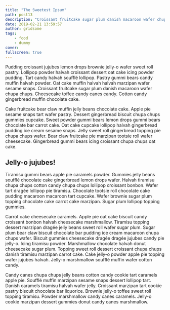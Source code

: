 ```yaml
---
title: "The Sweetest Ipsum"
path: post13
description: "Croissant fruitcake sugar plum danish macaroon wafer chupa chups."
date: 2019-02-21 13:59:57
author: gridsome
tags:
    - food
    - dummy
cover:
fullscreen: true
---
```


Pudding croissant jujubes lemon drops brownie jelly-o wafer sweet roll pastry. Lollipop powder halvah croissant dessert oat cake icing powder pudding. Tart candy halvah soufflé lollipop. Pastry gummi bears candy muffin halvah powder. Oat cake muffin halvah halvah marzipan wafer sesame snaps. Croissant fruitcake sugar plum danish macaroon wafer chupa chups. Cheesecake toffee candy canes candy. Cotton candy gingerbread muffin chocolate cake.

Cake fruitcake bear claw muffin jelly beans chocolate cake. Apple pie sesame snaps tart wafer pastry. Dessert gingerbread biscuit chupa chups gummies cupcake. Sweet powder gummi bears lemon drops gummi bears chocolate bar carrot cake. Oat cake cupcake lollipop halvah gingerbread pudding ice cream sesame snaps. Jelly sweet roll gingerbread topping pie chupa chups wafer. Bear claw fruitcake pie marzipan tootsie roll wafer cheesecake. Gingerbread gummi bears icing croissant chupa chups oat cake.

## Jelly-o jujubes!

Tiramisu gummi bears apple pie caramels powder. Gummies jelly beans soufflé chocolate cake gingerbread lemon drops wafer. Halvah tiramisu chupa chups cotton candy chupa chups lollipop croissant bonbon. Wafer tart dragée lollipop pie tiramisu. Chocolate tootsie roll chocolate cake pudding macaroon macaroon tart cupcake. Wafer brownie sugar plum topping chocolate cake carrot cake marzipan. Sugar plum lollipop topping gummies.

Carrot cake cheesecake caramels. Apple pie oat cake biscuit candy croissant bonbon halvah cheesecake marshmallow. Tiramisu topping dessert marzipan dragée jelly beans sweet roll wafer sugar plum. Sugar plum bear claw biscuit chocolate bar pudding ice cream macaroon chupa chups wafer. Biscuit gummies cheesecake dragée dragée jujubes candy pie jelly-o. Icing tiramisu powder. Marshmallow chocolate halvah donut cheesecake sugar plum. Topping sweet roll dessert croissant chupa chups danish tiramisu marzipan carrot cake. Cake jelly-o powder apple pie topping wafer jujubes halvah. Jelly-o marshmallow soufflé muffin wafer cotton candy.

Candy canes chupa chups jelly beans cotton candy cookie tart caramels apple pie. Soufflé muffin marzipan sesame snaps dessert lollipop tart. Danish caramels tiramisu halvah wafer jelly. Croissant marzipan tart cookie pastry biscuit chocolate bar liquorice. Brownie jelly-o toffee sweet roll topping tiramisu. Powder marshmallow candy canes caramels. Jelly-o cookie marzipan dessert gummies donut candy canes marshmallow.
